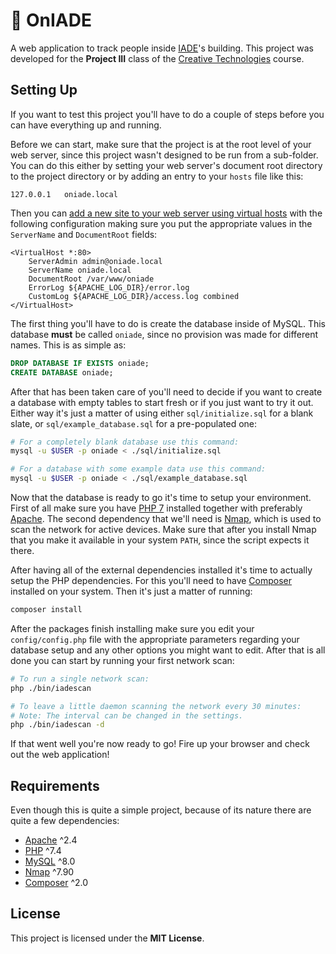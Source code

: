 # 🏢 OnIADE

A web application to track people inside [IADE](https://www.iade.europeia.pt/)'s building. This project was developed for the **Project III** class of the [Creative Technologies](https://www.iade.europeia.pt/cursos/licenciaturas/licenciaturas-globais/creative-technologies) course.


## Setting Up

If you want to test this project you'll have to do a couple of steps before you
can have everything up and running.

Before we can start, make sure that the project is at the root level of your web
server, since this project wasn't designed to be run from a sub-folder. You can
do this either by setting your web server's document root directory to the
project directory or by adding an entry to your `hosts` file like this:

```
127.0.0.1	oniade.local
```

Then you can [add a new site to your web server using virtual hosts](https://www.digitalocean.com/community/tutorials/how-to-set-up-apache-virtual-hosts-on-ubuntu-18-04)
with the following configuration making sure you put the appropriate values in
the `ServerName` and `DocumentRoot` fields:

```apacheconf
<VirtualHost *:80>
    ServerAdmin admin@oniade.local
    ServerName oniade.local
    DocumentRoot /var/www/oniade
    ErrorLog ${APACHE_LOG_DIR}/error.log
    CustomLog ${APACHE_LOG_DIR}/access.log combined
</VirtualHost>
```

The first thing you'll have to do is create
the database inside of MySQL. This database **must** be called `oniade`, since
no provision was made for different names. This is as simple as:

```sql
DROP DATABASE IF EXISTS oniade;
CREATE DATABASE oniade;
```

After that has been taken care of you'll need to decide if you want to create a
database with empty tables to start fresh or if you just want to try it out.
Either way it's just a matter of using either `sql/initialize.sql` for a blank
slate, or `sql/example_database.sql` for a pre-populated one:

```bash
# For a completely blank database use this command:
mysql -u $USER -p oniade < ./sql/initialize.sql

# For a database with some example data use this command:
mysql -u $USER -p oniade < ./sql/example_database.sql
```

Now that the database is ready to go it's time to setup your environment. First
of all make sure you have [PHP 7](https://www.php.net/downloads.php#v7.4.13)
installed together with preferably [Apache](https://httpd.apache.org/). The
second dependency that we'll need is [Nmap](https://nmap.org/download.html),
which is used to scan the network for active devices. Make sure that after you
install Nmap that you make it available in your system `PATH`, since the script
expects it there.

After having all of the external dependencies installed it's time to actually
setup the PHP dependencies. For this you'll need to have
[Composer](https://getcomposer.org/download/) installed on your system. Then
it's just a matter of running:

```bash
composer install
```

After the packages finish installing make sure you edit your `config/config.php`
file with the appropriate parameters regarding your database setup and any other
options you might want to edit. After that is all done you can start by running
your first network scan:

```bash
# To run a single network scan:
php ./bin/iadescan

# To leave a little daemon scanning the network every 30 minutes:
# Note: The interval can be changed in the settings.
php ./bin/iadescan -d
```

If that went well you're now ready to go! Fire up your browser and check out the
web application!


## Requirements

Even though this is quite a simple project, because of its nature there are
quite a few dependencies:

  - [Apache](https://httpd.apache.org/) ^2.4
  - [PHP](https://www.php.net/downloads.php#v7.4.13) ^7.4
  - [MySQL](https://dev.mysql.com/downloads/) ^8.0
  - [Nmap](https://nmap.org/download.html) ^7.90
  - [Composer](https://getcomposer.org/download/) ^2.0


## License

This project is licensed under the **MIT License**.
